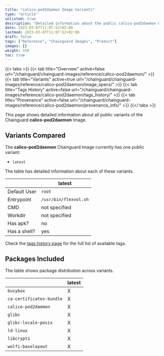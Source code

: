 ```yaml
---
title: "calico-pod2daemon Image Variants"
type: "article"
unlisted: true
description: "Detailed information about the public calico-pod2daemon Chainguard Image variants"
date: 2023-03-07T11:07:52+02:00
lastmod: 2023-03-07T11:07:52+02:00
draft: false
tags: ["Reference", "Chainguard Images", "Product"]
images: []
weight: 550
toc: true
---
```


{{< tabs >}}
{{< tab title="Overview" active=false url="/chainguard/chainguard-images/reference/calico-pod2daemon/" >}}
{{< tab title="Variants" active=true url="/chainguard/chainguard-images/reference/calico-pod2daemon/image_specs/" >}}
{{< tab title="Tags History" active=false url="/chainguard/chainguard-images/reference/calico-pod2daemon/tags_history/" >}}
{{< tab title="Provenance" active=false url="/chainguard/chainguard-images/reference/calico-pod2daemon/provenance_info/" >}}
{{</ tabs >}}

This page shows detailed information about all public variants of the Chainguard **calico-pod2daemon** Image.

## Variants Compared
The **calico-pod2daemon** Chainguard Image currently has one public variant: 

- `latest`

The table has detailed information about each of these variants.

|              | latest                |
|--------------|-----------------------|
| Default User | `root`                |
| Entrypoint   | `/usr/bin/flexvol.sh` |
| CMD          | not specified         |
| Workdir      | not specified         |
| Has apk?     | no                    |
| Has a shell? | yes                   |

Check the [tags history page](/chainguard/chainguard-images/reference/calico-pod2daemon/tags_history/) for the full list of available tags.

## Packages Included
The table shows package distribution across variants.

|                          | latest |
|--------------------------|--------|
| `busybox`                | X      |
| `ca-certificates-bundle` | X      |
| `calico-pod2daemon`      | X      |
| `glibc`                  | X      |
| `glibc-locale-posix`     | X      |
| `ld-linux`               | X      |
| `libcrypt1`              | X      |
| `wolfi-baselayout`       | X      |


